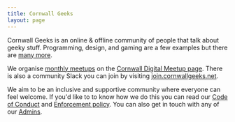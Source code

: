 ```yaml
---
title: Cornwall Geeks
layout: page
---
```


Cornwall Geeks is an online & offline community of people that talk about geeky stuff. Programming, design, and gaming are a few examples but there are [many more](/slack).

We organise [monthly meetups](/meetup) on the [Cornwall Digital Meetup page](https://www.meetup.com/Cornwall-Digital/). There is also a community Slack you can join by visiting [join.cornwallgeeks.net](https://join.cornwallgeeks.net).

We aim to be an inclusive and supportive community where everyone can feel welcome. If you'd like to to know how we do this you can read our [Code of Conduct](/code-of-conduct) and [Enforcement policy](/encforcement). You can also get in touch with any of our [Admins](/organisers).
